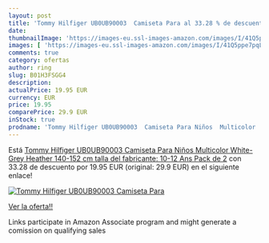 ```yaml
---
layout: post
title: 'Tommy Hilfiger UB0UB90003  Camiseta Para al 33.28 % de descuento'
date: 
thumbnailImage: 'https://images-eu.ssl-images-amazon.com/images/I/41Q5ppe7pqL._SL200_.jpg'
images: [ 'https://images-eu.ssl-images-amazon.com/images/I/41Q5ppe7pqL._SL200_.jpg' ]
comments: true
category: ofertas
author: ring
slug: B01H3FSGG4
description:
actualPrice: 19.95 EUR
currency: EUR
price: 19.95
comparePrice: 29.9 EUR
inStock: true
prodname: 'Tommy Hilfiger UB0UB90003  Camiseta Para Niños  Multicolor  White-Grey Heather   140-152 cm  talla del fabricante: 10-12 Ans   Pack de 2'
---
```


Está [Tommy Hilfiger UB0UB90003  Camiseta Para Niños  Multicolor  White-Grey Heather   140-152 cm  talla del fabricante: 10-12 Ans   Pack de 2](https://www.amazon.es/dp/B01H3FSGG4/?tag=tolees-21) con 33.28 de descuento por 19.95 EUR (original: 29.9 EUR) en el siguiente enlace!

[![Tommy Hilfiger UB0UB90003  Camiseta Para](https://images-eu.ssl-images-amazon.com/images/I/41Q5ppe7pqL._SL200_.jpg)](https://www.amazon.es/dp/B01H3FSGG4/?tag=tolees-21)

[Ver la oferta!!](https://www.amazon.es/dp/B01H3FSGG4/?tag=tolees-21)

Links participate in Amazon Associate program and might generate a comission on qualifying sales


